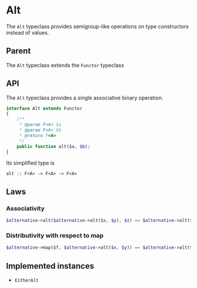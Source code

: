 # Alt

The `Alt` typeclass provides semigroup-like operations on type constructors instead of values.

## Parent

The `Alt` typeclass extends the `Functor` typeclass

## API

The `Alt` typeclass provides a single associative binary operation.

```php
interface Alt extends Functor
{
    /**
     * @param F<A> $a
     * @param F<A> $b
     * @return F<A>
     */
    public function alt($a, $b);
}
```

Its simplified type is

```
alt :: F<A> -> F<A> -> F<A>
```

## Laws

### Associativity

```php
$alternative->alt($alternative->alt($x, $y), $z) == $alternative->alt($x, $alternative->alt($y, $z))
```

### Distributivity with respect to map

```php
$alternative->map($f, $alternative->alt($x, $y)) == $alternative->alt($alternative->map($f, $x), $alternative->map($f, $y))
```

## Implemented instances

- `EitherAlt`

